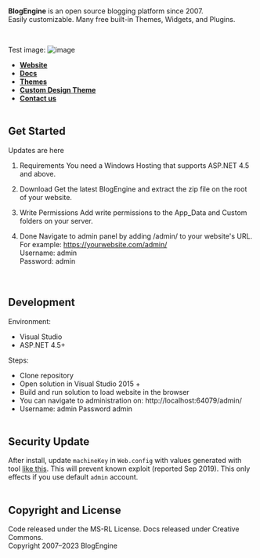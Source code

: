<br>
<p>
    <strong>BlogEngine</strong> is an open source blogging platform since 2007.<br>Easily customizable. Many free built-in Themes, Widgets, and Plugins.
</p>
<br>

Test image:
![image](https://github.com/evavsun/BlogSystem/assets/26879801/f98c8de2-0d90-4164-9144-2e79b907503d)


- **[Website](https://blogengine.io/)**
- **[Docs](https://blogengine.io/support/get-started/)**
- **[Themes](https://blogengine.io/themes/)**
- **[Custom Design Theme](https://blogengine.io/themes/custom/)**
- **[Contact us](https://blogengine.io/support/)**
  <br>
  <br>

## Get Started

Updates are here

1. Requirements
   You need a Windows Hosting that supports ASP.NET 4.5 and above.

2. Download
   Get the latest BlogEngine and extract the zip file on the root of your website.

3. Write Permissions
   Add write permissions to the App_Data and Custom folders on your server.

4. Done
   Navigate to admin panel by adding /admin/ to your website's URL.
   For example: https://yourwebsite.com/admin/<br>
   Username: admin<br>
   Password: admin<br>
   <br><br>

## Development

Environment:

- Visual Studio
- ASP.NET 4.5+

Steps:

- Clone repository
- Open solution in Visual Studio 2015 +
- Build and run solution to load website in the browser
- You can navigate to administration on: http://localhost:64079/admin/
- Username: admin Password admin
  <br><br>

## Security Update

After install, update `machineKey` in `Web.config` with values generated with tool [like this](https://www.allkeysgenerator.com/Random/ASP-Net-MachineKey-Generator.aspx). This will prevent known exploit (reported Sep 2019). This only effects if you use default `admin` account.
<br><br>

## Copyright and License

Code released under the MS-RL License. Docs released under Creative Commons.<br>
Copyright 2007–2023 BlogEngine
